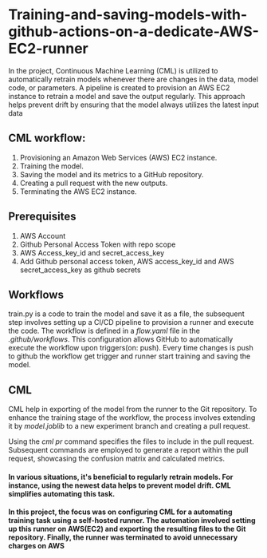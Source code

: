 # Training-and-saving-models-with-github-actions-on-a-dedicate-AWS-EC2-runner

In the project, Continuous Machine Learning (CML) is utilized to automatically retrain models whenever there are changes in the data, model code, or parameters. A pipeline is created to provision an AWS EC2 instance to retrain a model and save the output regularly. This approach helps prevent drift by ensuring that the model always utilizes the latest input data

## CML workflow:
1. Provisioning an Amazon Web Services (AWS) EC2 instance.
2. Training the model.
3. Saving the model and its metrics to a GitHub repository.
4. Creating a pull request with the new outputs.
5. Terminating the AWS EC2 instance.

## Prerequisites
1. AWS Account
2. Github Personal Access Token with repo scope
3. AWS Access_key_id and secret_access_key
4. Add Github personal access token, AWS access_key_id and AWS secret_access_key as github secrets

## Workflows
train.py is a code to train the model and save it as a file, the subsequent step involves setting up a CI/CD pipeline to provision a runner and execute the code. The workflow is defined in a _flow.yaml_ file in the _.github/workflows_. This configuration allows GitHub to automatically execute the workflow upon triggers(on: push).
Every time changes is push to github the workflow get trigger and runner start training and saving the model.

## CML
CML help in exporting of the model from the runner to the Git repository. To enhance the training stage of the workflow, the process involves extending it by _model.joblib_ to a new experiment branch and creating a pull request.

Using the _cml pr_ command specifies the files to include in the pull request. Subsequent commands are employed to generate a report within the pull request, showcasing the confusion matrix and calculated metrics.


#### In various situations, it's beneficial to regularly retrain models. For instance, using the newest data helps to prevent model drift. CML simplifies automating this task.

#### In this project, the focus was on configuring CML for a automating training task using a self-hosted runner. The automation involved setting up this runner on AWS(EC2) and exporting the resulting files to the Git repository. Finally, the runner was terminated to avoid unnecessary charges on AWS
